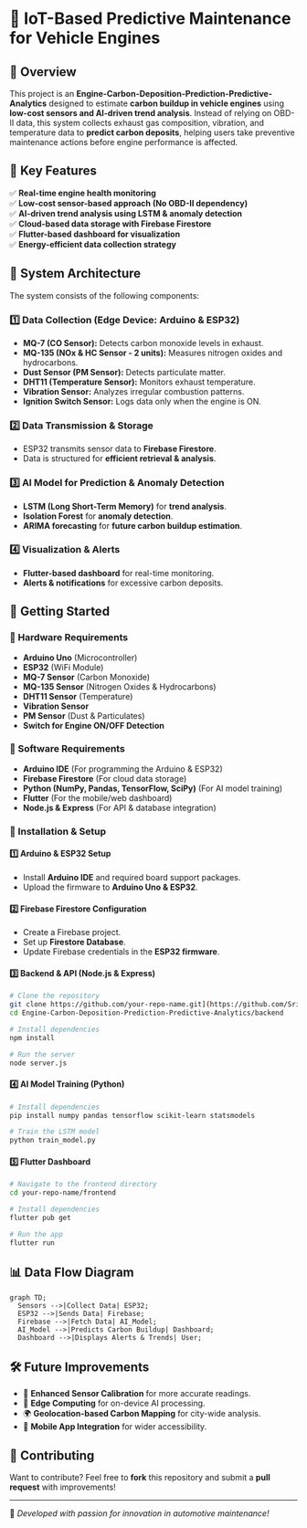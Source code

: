 # 🚗 IoT-Based Predictive Maintenance for Vehicle Engines

## 📌 Overview
This project is an **Engine-Carbon-Deposition-Prediction-Predictive-Analytics** designed to estimate **carbon buildup in vehicle engines** using **low-cost sensors and AI-driven trend analysis**. Instead of relying on OBD-II data, this system collects exhaust gas composition, vibration, and temperature data to **predict carbon deposits**, helping users take preventive maintenance actions before engine performance is affected.

## 🎯 Key Features
✅ **Real-time engine health monitoring**  
✅ **Low-cost sensor-based approach (No OBD-II dependency)**  
✅ **AI-driven trend analysis using LSTM & anomaly detection**  
✅ **Cloud-based data storage with Firebase Firestore**  
✅ **Flutter-based dashboard for visualization**  
✅ **Energy-efficient data collection strategy**  

## 🔧 System Architecture
The system consists of the following components:

### **1️⃣ Data Collection (Edge Device: Arduino & ESP32)**
- **MQ-7 (CO Sensor):** Detects carbon monoxide levels in exhaust.
- **MQ-135 (NOx & HC Sensor - 2 units):** Measures nitrogen oxides and hydrocarbons.
- **Dust Sensor (PM Sensor):** Detects particulate matter.
- **DHT11 (Temperature Sensor):** Monitors exhaust temperature.
- **Vibration Sensor:** Analyzes irregular combustion patterns.
- **Ignition Switch Sensor:** Logs data only when the engine is ON.

### **2️⃣ Data Transmission & Storage**
- ESP32 transmits sensor data to **Firebase Firestore**.
- Data is structured for **efficient retrieval & analysis**.

### **3️⃣ AI Model for Prediction & Anomaly Detection**
- **LSTM (Long Short-Term Memory)** for **trend analysis**.
- **Isolation Forest** for **anomaly detection**.
- **ARIMA forecasting** for **future carbon buildup estimation**.

### **4️⃣ Visualization & Alerts**
- **Flutter-based dashboard** for real-time monitoring.
- **Alerts & notifications** for excessive carbon deposits.

## 🚀 Getting Started

### **🔹 Hardware Requirements**
- **Arduino Uno** (Microcontroller)
- **ESP32** (WiFi Module)
- **MQ-7 Sensor** (Carbon Monoxide)
- **MQ-135 Sensor** (Nitrogen Oxides & Hydrocarbons)
- **DHT11 Sensor** (Temperature)
- **Vibration Sensor**
- **PM Sensor** (Dust & Particulates)
- **Switch for Engine ON/OFF Detection**

### **🔹 Software Requirements**
- **Arduino IDE** (For programming the Arduino & ESP32)
- **Firebase Firestore** (For cloud data storage)
- **Python (NumPy, Pandas, TensorFlow, SciPy)** (For AI model training)
- **Flutter** (For the mobile/web dashboard)
- **Node.js & Express** (For API & database integration)

### **🔹 Installation & Setup**
#### 1️⃣ **Arduino & ESP32 Setup**
- Install **Arduino IDE** and required board support packages.
- Upload the firmware to **Arduino Uno & ESP32**.

#### 2️⃣ **Firebase Firestore Configuration**
- Create a Firebase project.
- Set up **Firestore Database**.
- Update Firebase credentials in the **ESP32 firmware**.

#### 3️⃣ **Backend & API (Node.js & Express)**
```bash
# Clone the repository
git clone https://github.com/your-repo-name.git](https://github.com/Sri-Ganesan-M/Engine-Carbon-Deposition-Prediction-Predictive-Analytics
cd Engine-Carbon-Deposition-Prediction-Predictive-Analytics/backend

# Install dependencies
npm install

# Run the server
node server.js
```

#### 4️⃣ **AI Model Training (Python)**
```bash
# Install dependencies
pip install numpy pandas tensorflow scikit-learn statsmodels

# Train the LSTM model
python train_model.py
```

#### 5️⃣ **Flutter Dashboard**
```bash
# Navigate to the frontend directory
cd your-repo-name/frontend

# Install dependencies
flutter pub get

# Run the app
flutter run
```

## 📊 Data Flow Diagram
```mermaid
graph TD;
  Sensors -->|Collect Data| ESP32;
  ESP32 -->|Sends Data| Firebase;
  Firebase -->|Fetch Data| AI_Model;
  AI_Model -->|Predicts Carbon Buildup| Dashboard;
  Dashboard -->|Displays Alerts & Trends| User;
```

## 🛠 Future Improvements
- 🔄 **Enhanced Sensor Calibration** for more accurate readings.
- 📡 **Edge Computing** for on-device AI processing.
- 🌍 **Geolocation-based Carbon Mapping** for city-wide analysis.
- 📲 **Mobile App Integration** for wider accessibility.

## 🤝 Contributing
Want to contribute? Feel free to **fork** this repository and submit a **pull request** with improvements!



---

🚀 *Developed with passion for innovation in automotive maintenance!*
